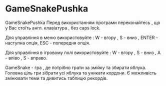 # GameSnakePushka
GameSnakePushka
Перед використанням програми переконайтесь , що у Вас стоїть англ. клавіатура , без caps lock.

Для управління в меню використовуйте :
W - вгору , S - вниз , ENTER - наступна опція, ESC - попередня опція.

Для управління в ігровому полі використовуйте :
W - вгору , S - вниз , A - вліво , S - вправо.

GameSnake - гра , де потрібно грати за змійку та збирати яблука.
Головна ціль гри зібрати усі яблука та уникати кордони.
Є можливість змінювати теми та дивитись таблицю рекордів.
